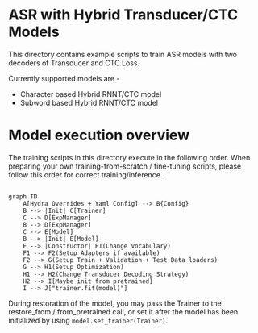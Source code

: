 # ASR with Hybrid Transducer/CTC Models

This directory contains example scripts to train ASR models with two decoders of Transducer and CTC Loss. 

Currently supported models are - 

* Character based Hybrid RNNT/CTC model
* Subword based Hybrid RNNT/CTC model

# Model execution overview

The training scripts in this directory execute in the following order. When preparing your own training-from-scratch / fine-tuning scripts, please follow this order for correct training/inference.

```mermaid

graph TD
    A[Hydra Overrides + Yaml Config] --> B{Config}
    B --> |Init| C[Trainer]
    C --> D[ExpManager]
    B --> D[ExpManager]
    C --> E[Model]
    B --> |Init| E[Model]
    E --> |Constructor| F1(Change Vocabulary)
    F1 --> F2(Setup Adapters if available)
    F2 --> G(Setup Train + Validation + Test Data loaders)
    G --> H1(Setup Optimization)
    H1 --> H2(Change Transducer Decoding Strategy)
    H2 --> I[Maybe init from pretrained]
    I --> J["trainer.fit(model)"]
```

During restoration of the model, you may pass the Trainer to the restore_from / from_pretrained call, or set it after the model has been initialized by using `model.set_trainer(Trainer)`.